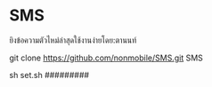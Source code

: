 # SMS
ยิงข้อความตัวไหม่ล่าสุดใช้งานง่ายโดย:ตานนท์

git clone https://github.com/nonmobile/SMS.git
SMS

sh set.sh
#########
